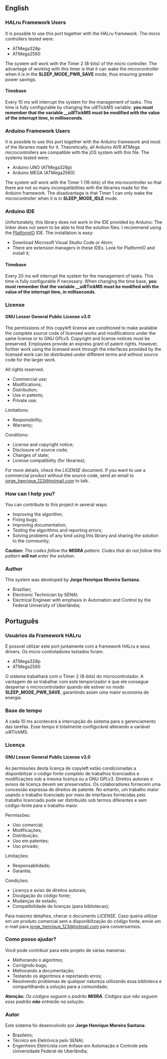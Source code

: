 ## English

### HALru Framework Users

It is possible to use this port together with the HALru framework. The micro controllers tested were:

- ATMega328p
- ATMega2560

The system will work with the Timer 2 (8-bits) of the micro controller. The advantage of working with this timer is that it can wake the microcontroller when it is in the **SLEEP_MODE_PWR_SAVE** mode, thus ensuring greater power savings.

#### Timebase

Every 10 ms will interrupt the system for the management of tasks. This time is fully configurable by changing the ui8TickMS variable. **you must remember that the variable __ui8TickMS must be modified with the value of the interrupt time, in milliseconds**.

### Arduino Framework Users

It is possible to use this port together with the Arduino framework and most of the libraries made for it. Theoretically, all Arduino AVR ATMega microcontrollers are compatible with the jOS system with this file. The systems tested were:

- Arduino UNO (ATMega328p)
- Arduino MEGA (ATMega2560)

The system will work with the Timer 1 (16-bits) of the microcontroller so that there are not so many incompatibilities with the libraries made for the Arduino framework. The disadvantage is that Timer 1 can only wake the microcontroller when it is in **SLEEP_MODE_IDLE** mode.

### Arduino IDE

Unfortunately, this library does not work in the IDE provided by Arduino: The linker does not seem to be able to find the solution files. I recommend using the [PlatformIO](https://platformio.org/platformio-ide) IDE. The installation is easy:

- Download Microsoft Visual Studio Code or Atom;
- There are extension managers in these IDEs. Look for PlatformIO and install it;

#### Timebase

Every 20 ms will interrupt the system for the management of tasks. This time is fully configurable if necessary. When changing the time base, **you must remember that the variable __ui8TickMS must be modified with the value of the interrupt time, in milliseconds**.

### License

#### GNU Lesser General Public License v3.0

The permissions of this copyleft license are conditioned to make available the complete source code of licensed works and modifications under the same license or to GNU GPLv3. Copyright and license notices must be preserved. Employees provide an express grant of patent rights. However, further work using the licensed work through the interfaces provided by the licensed work can be distributed under different terms and without source code for the larger work.

All rights reserved.

- Commercial use;
- Modifications;
- Distribution;
- Use in patents;
- Private use;

Limitations:

- Responsibility;
- Warranty;

Conditions:

- License and copyright notice;
- Disclosure of source code;
- Changes of state;
- License compatibility (for libraries);

For more details, check the _LICENSE_ document. If you want to use a commercial product without the source code, send an email to jorge_henrique_123@hotmail.com to talk.

### How can I help you?

You can contribute to this project in several ways:

- Improving the algorithm;
- Fixing bugs;
- Improving documentation;
- Testing the algorithms and reporting errors;
- Solving problems of any kind using this library and sharing the solution to the community;

**Caution:** _The codes follow the **MISRA** pattern. Codes that do not follow this pattern **will not** enter the solution._

### Author

This system was developed by **Jorge Henrique Moreira Santana**:
  - Brazilian;
  - Electronic Technician by SENAI;
  - Electrical Engineer with emphasis in Automation and Control by the Federal University of Uberlândia;

## Português

### Usuários da Framework HALru

É possvel utilizar este port juntamente com a framework HALru e seus drivers. Os micro controladores testados foram:

- ATMega328p
- ATMega2560

O sistema trabalhará com o Timer 2 (8-bits) do microcontrolador. A vantagem de se trabalhar com este temporizador é que ele consegue despertar o microcontrolador quando ele estiver no modo **SLEEP_MODE_PWR_SAVE**, garantindo assim uma maior economia de energia.

### Base de tempo

A cada 10 ms acontecerá a interrupção do sistema para o gerenciamento das tarefas. Esse tempo é totalmente configurável alterando a variável ui8TickMS.

### Licença

#### GNU Lesser General Public License v3.0

As permissões desta licença de copyleft estão condicionadas a disponibilizar o código fonte completo de trabalhos licenciados e modificações sob a mesma licença ou a GNU GPLv3. Direitos autorais e avisos de licença devem ser preservados. Os colaboradores fornecem uma concessão expressa de direitos de patente. No entanto, um trabalho maior usando o trabalho licenciado por meio de interfaces fornecidas pelo trabalho licenciado pode ser distribuído sob termos diferentes e sem código-fonte para o trabalho maior.

Permissões:

- Uso comercial;
- Modificações;
- Distribuição;
- Uso em patentes;
- Uso privado;

Limitações:

- Responsabilidade;
- Garantia;

Condições:

- Licença e aviso de direitos autorais;
- Divulgação do código fonte;
- Mudanças de estado;
- Compatibilidade de licenças (para bibliotecas);

Para maiores detalhes, checar o documento _LICENSE_. Caso queira utilizar em um produto comercial sem a disponibilização do código fonte, envie um e-mail para jorge_henrique_123@hotmail.com para conversarmos.

### Como posso ajudar?

Você pode contribuir para este projeto de várias maneiras:

- Melhorando o algoritmo;
- Corrigindo bugs;
- Melhorando a documentação;
- Testando os algoritmos e reportando erros;
- Resolvendo problemas de qualquer natureza utilizando essa biblioteca e compartilhando a solução para a comunidade;

**Atenção:** _Os códigos seguem o padrão **MISRA**. Códigos que não seguem esse padrão **não** entrarão na solução._

### Autor

Este sistema foi desenvolvido por **Jorge Henrique Moreira Santana**:
  - Brasileiro;
  - Técnico em Eletrônica pelo SENAI;
  - Engenheiro Eletricista com ênfase em Automação e Controle pela Universidade Federal de Uberlândia;
